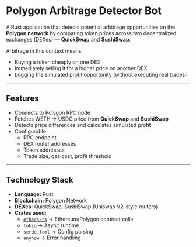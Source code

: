 # Polygon Arbitrage Detector Bot

A Rust application that detects potential arbitrage opportunities on the **Polygon network** by comparing token prices across two decentralized exchanges (DEXes) — **QuickSwap** and **SushiSwap**.

Arbitrage in this context means:
- Buying a token cheaply on one DEX
- Immediately selling it for a higher price on another DEX
- Logging the simulated profit opportunity (without executing real trades)

---

## Features
- Connects to Polygon RPC node
- Fetches WETH → USDC price from **QuickSwap** and **SushiSwap**
- Detects price differences and calculates simulated profit
- Configurable:
  - RPC endpoint
  - DEX router addresses
  - Token addresses
  - Trade size, gas cost, profit threshold

---

## Technology Stack
- **Language:** Rust
- **Blockchain:** Polygon Network
- **DEXes:** QuickSwap, SushiSwap (Uniswap V2-style routers)
- **Crates used:**
  - [`ethers-rs`](https://docs.rs/ethers/latest/ethers/) → Ethereum/Polygon contract calls
  - `tokio` → Async runtime
  - `serde`, `toml` → Config parsing
  - `anyhow` → Error handling
